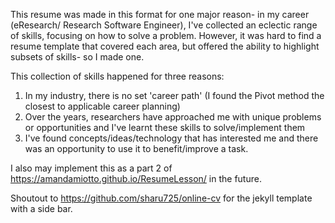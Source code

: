 This resume was made in this format for one major reason- in my career (eResearch/ Research Software Engineer), I've collected an eclectic range of skills, focusing on how to solve a problem. However, it was hard to find a resume template that covered each area, but offered the ability to highlight subsets of skills- so I made one.

This collection of skills happened for three reasons:
1. In my industry, there is no set 'career path' (I found the Pivot method the closest to applicable career planning)
2. Over the years, researchers have approached me with unique problems or opportunities and I've learnt these skills to solve/implement them
3. I've found concepts/ideas/technology that has interested me and there was an opportunity to use it to benefit/improve a task.

I also may implement this as a part 2 of https://amandamiotto.github.io/ResumeLesson/ in the future.

Shoutout to https://github.com/sharu725/online-cv for the jekyll template with a side bar.

